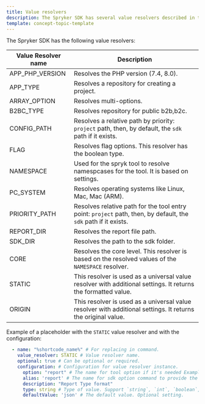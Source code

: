 ```yaml
---
title: Value resolvers
description: The Spryker SDK has several value resolvers described in this document.
template: concept-topic-template
---
```


The Spryker SDK has the following value resolvers:

| Value Resolver name | Description                                                                                          |
|---------------------|------------------------------------------------------------------------------------------------------|
| APP_PHP_VERSION     | Resolves the PHP version (7.4, 8.0).                                                           |
| APP_TYPE            | Resolves a repository for creating a project.                                                  |
| ARRAY_OPTION        | Resolves multi-options.                                                                              |
| B2BC_TYPE           | Resolves repository for public b2b,b2c.                                                    |
| CONFIG_PATH         | Resolves a relative path by priority: `project` path, then, by default, the `sdk` path if it exists. |
| FLAG                | Resolves flag options. This resolver has the boolean type.                                                             |
| NAMESPACE           | Used for the spryk tool to resolve namespcases for the tool. It is based on settings.                              |
| PC_SYSTEM           | Resolves operating systems like Linux, Mac, Mac (ARM).                                                       |
| PRIORITY_PATH       | Resolves relative path for the tool entry point: `project` path, then, by default, the `sdk` path if it exists.       |
| REPORT_DIR          | Resolves the report file path.                                                                 |
| SDK_DIR             | Resolves the path to the sdk folder.                             |
| CORE                | Resolves the core level. This resolver is based on the resolved values of the `NAMESPACE` resolver.                   |
| STATIC              | This resolver is used as a universal value resolver with additional settings. It returns the formatted value.                  |
| ORIGIN              | This resolver is used as a universal value resolver with additional settings. It returns the original value.                   |

Example of a placeholder with the `STATIC` value resolver and with the configuration:

```yaml
  - name: "%shortcode_name%" # For replacing in command.
    value_resolver: STATIC # Value resolver name.
    optional: true # Can be optional or required.
    configuration: # Configuration for value resolver instance.
      option: "report" # The name for tool option if it's needed Example: --report=. Optional setting.
      alias: 'report' # The name for sdk option command to provide the value to the tool. Can be closed for coming. Optional setting.
      description: "Report Type format"
      type: string # Type of value. Support `string`, `int`, `boolean`, `array`.
      defaultValue: 'json' # The default value. Optional setting.
```
